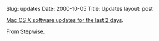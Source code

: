 Slug: updates
Date: 2000-10-05
Title: Updates
layout: post

<a href="http://softrak.stepwise.com/Apps/WebObjects/Softrak.woa/wa/recent?os=20&amp;days=2">Mac OS X software updates for the last 2 days</a>.

From <a href="http://www.stepwise.com">Stepwise</a>.
